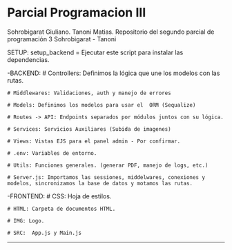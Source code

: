 # Parcial Programacion III
Sohrobigarat Giuliano. Tanoni Matias.
Repositorio del segundo parcial de programación 3 Sohrobigarat - Tanoni

SETUP: setup_backend = Ejecutar este script para instalar las dependencias.

-BACKEND:
    # Controllers: Definimos la lógica que une los modelos con las rutas.

    # Middlewares: Validaciones, auth y manejo de errores

    # Models: Definimos los modelos para usar el  ORM (Sequalize)

    # Routes -> API: Endpoints separados por módulos juntos con su lógica.

    # Services: Servicios Auxiliares (Subida de imagenes)

    # Views: Vistas EJS para el panel admin - Por confirmar.

    # .env: Variables de entorno.

    # Utils: Funciones generales. (generar PDF, manejo de logs, etc.)

    # Server.js: Importamos las sessiones, middelwares, conexiones y modelos, sincronizamos la base de datos y motamos las rutas.

-FRONTEND:
    # CSS: Hoja de estilos.

    # HTML: Carpeta de documentos HTML.

    # IMG: Logo.

    # SRC:  App.js y Main.js

--------------

